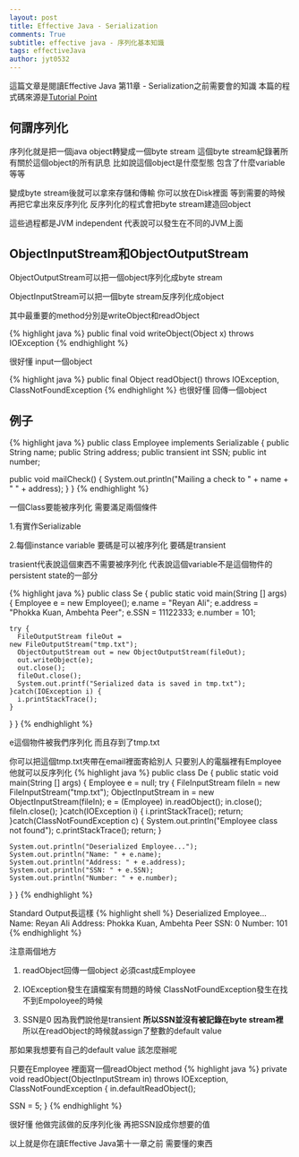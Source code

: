 ```yaml
---
layout: post
title: Effective Java - Serialization
comments: True 
subtitle: effective java - 序列化基本知識
tags: effectiveJava
author: jyt0532
---
```

這篇文章是閱讀Effective Java 第11章 - Serialization之前需要會的知識 
本篇的程式碼來源是[Tutorial Point](https://www.tutorialspoint.com/java/java_serialization.htm)

## 何謂序列化

序列化就是把一個java object轉變成一個byte stream 這個byte stream紀錄著所有關於這個object的所有訊息 比如說這個object是什麼型態 包含了什麼variable等等

變成byte stream後就可以拿來存儲和傳輸 你可以放在Disk裡面 等到需要的時候再把它拿出來反序列化 反序列化的程式會把byte stream建造回object

這些過程都是JVM independent 代表說可以發生在不同的JVM上面

## ObjectInputStream和ObjectOutputStream 

ObjectOutputStream可以把一個object序列化成byte stream

ObjectInputStream可以把一個byte stream反序列化成object

其中最重要的method分別是writeObject和readObject

{% highlight java %}
public final void writeObject(Object x) throws IOException
{% endhighlight %}

很好懂 input一個object 

{% highlight java %}
public final Object readObject() throws IOException, ClassNotFoundException
{% endhighlight %}
也很好懂 回傳一個object

## 例子
{% highlight java %}
public class Employee implements Serializable {
  public String name;
  public String address;
  public transient int SSN;
  public int number;

  public void mailCheck() {
    System.out.println("Mailing a check to " + name + " " + address);
  }
}
{% endhighlight %}

一個Class要能被序列化 需要滿足兩個條件

1.有實作Serializable

2.每個instance variable 要碼是可以被序列化 要碼是transient

trasient代表說這個東西不需要被序列化 代表說這個variable不是這個物件的persistent state的一部分

{% highlight java %}
public class Se {
  public static void main(String [] args) {
    Employee e = new Employee();
    e.name = "Reyan Ali";
    e.address = "Phokka Kuan, Ambehta Peer";
    e.SSN = 11122333;
    e.number = 101;

    try {
      FileOutputStream fileOut =
  	new FileOutputStream("tmp.txt");
      ObjectOutputStream out = new ObjectOutputStream(fileOut);
      out.writeObject(e);
      out.close();
      fileOut.close();
      System.out.printf("Serialized data is saved in tmp.txt");
    }catch(IOException i) {
      i.printStackTrace();
    }
  }
}
{% endhighlight %}

e這個物件被我們序列化 而且存到了tmp.txt

你可以把這個tmp.txt夾帶在email裡面寄給別人 只要別人的電腦裡有Employee 他就可以反序列化
{% highlight java %}
public class De {
  public static void main(String [] args) {
    Employee e = null;
    try {
      FileInputStream fileIn = new FileInputStream("tmp.txt");
      ObjectInputStream in = new ObjectInputStream(fileIn);
      e = (Employee) in.readObject();
      in.close();
      fileIn.close();
    }catch(IOException i) {
      i.printStackTrace();
      return;
    }catch(ClassNotFoundException c) {
      System.out.println("Employee class not found");
      c.printStackTrace();
      return;
    }

    System.out.println("Deserialized Employee...");
    System.out.println("Name: " + e.name);
    System.out.println("Address: " + e.address);
    System.out.println("SSN: " + e.SSN);
    System.out.println("Number: " + e.number);
  }
}
{% endhighlight %}

Standard Output長這樣
{% highlight shell %}
Deserialized Employee...
Name: Reyan Ali
Address: Phokka Kuan, Ambehta Peer
SSN: 0
Number: 101
{% endhighlight %}

注意兩個地方

1. readObject回傳一個object 必須cast成Employee

2. IOException發生在讀檔案有問題的時候 ClassNotFoundException發生在找不到Empoloyee的時候

3. SSN是0 因為我們說他是transient **所以SSN並沒有被記錄在byte stream裡** 所以在readObject的時候就assign了整數的default value

那如果我想要有自己的default value 該怎麼辦呢

只要在Employee 裡面寫一個readObject method
{% highlight java %}
private void readObject(ObjectInputStream in) throws IOException, ClassNotFoundException {
  in.defaultReadObject();

  SSN = 5;
}
{% endhighlight %}

很好懂 他做完該做的反序列化後 再把SSN設成你想要的值


以上就是你在讀Effective Java第十一章之前 需要懂的東西

